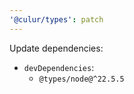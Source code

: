 ```yaml
---
'@culur/types': patch
---
```


Update dependencies:

- `devDependencies`:
  - `@types/node@^22.5.5`
